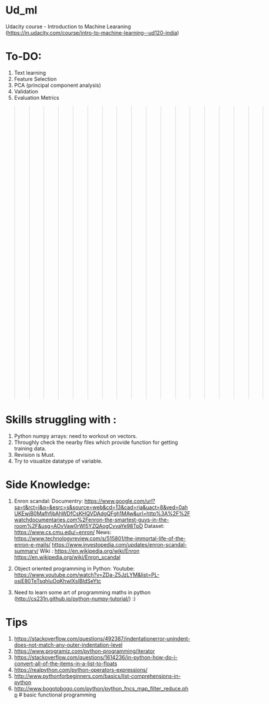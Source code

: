 # Ud_ml
 Udacity course - Introduction to Machine Learaning (https://in.udacity.com/course/intro-to-machine-learning--ud120-india) 


# To-DO:
1. Text learning
2. Feature Selection 
3. PCA (principal component analysis)
4. Validation
5. Evaluation Metrics 
 >>>>>>>>>>>>>>>>>>>>>>>>>>>>>>> [[ Final Project ]] <<<<<<<<<<<<<<<<<<<<<<<<<<<<<<<


 # Skills struggling with : 
1. Python numpy arrays: need to workout on vectors. 
2. Throughly check the nearby files which provide function for getting training data.
3. Revision is Must.
4. Try to visualize datatype of variable. 



 # Side Knowledge: 
1. Enron scandal: 
 	Documentry: https://www.google.com/url?sa=t&rct=j&q=&esrc=s&source=web&cd=13&cad=rja&uact=8&ved=0ahUKEwjB0MafhfjbAhWDfCsKHQVDAdgQFgh1MAw&url=http%3A%2F%2Fwatchdocumentaries.com%2Fenron-the-smartest-guys-in-the-room%2F&usg=AOvVaw0rWl5YZQAogCvvaYe98TpD
 	Dataset: https://www.cs.cmu.edu/~enron/
 	News: https://www.technologyreview.com/s/515801/the-immortal-life-of-the-enron-e-mails/
 		  https://www.investopedia.com/updates/enron-scandal-summary/
 	Wiki : https://en.wikipedia.org/wiki/Enron
 		   https://en.wikipedia.org/wiki/Enron_scandal

2. Object oriented programming in Python: 
	Youtube: https://www.youtube.com/watch?v=ZDa-Z5JzLYM&list=PL-osiE80TeTsqhIuOqKhwlXsIBIdSeYtc

3. Need to learn some art of programming maths in python (http://cs231n.github.io/python-numpy-tutorial/) :)


# Tips
1. https://stackoverflow.com/questions/492387/indentationerror-unindent-does-not-match-any-outer-indentation-level
2. https://www.programiz.com/python-programming/iterator
3. https://stackoverflow.com/questions/1614236/in-python-how-do-i-convert-all-of-the-items-in-a-list-to-floats
4. https://realpython.com/python-operators-expressions/
5. http://www.pythonforbeginners.com/basics/list-comprehensions-in-python
6. http://www.bogotobogo.com/python/python_fncs_map_filter_reduce.php # basic functional programming